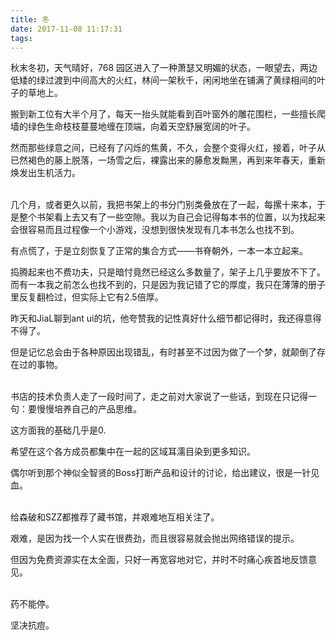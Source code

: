 ```yaml
---
title: 冬
date: 2017-11-08 11:17:31
tags:
---
```


秋末冬初，天气晴好，768 园区进入了一种萧瑟又明媚的状态，一眼望去，两边低矮的绿过渡到中间高大的火红，林间一架秋千，闲闲地坐在铺满了黄绿相间的叶子的草地上。

搬到新工位有大半个月了，每天一抬头就能看到百叶窗外的雕花围栏，一些擅长爬墙的绿色生命枝枝蔓蔓地缠在顶端，向着天空舒展宽阔的叶子。

然而那些绿意之间，已经有了闪烁的焦黄，不久，会整个变得火红，接着，叶子从已然褐色的藤上脱落，一场雪之后，裸露出来的藤愈发黝黑，再到来年春天，重新焕发出生机活力。

<br />
几个月，或者更久以前，我把书架上的书分门别类叠放在了一起，每摞十来本，于是整个书架看上去又有了一些空隙。我以为自己会记得每本书的位置，以为找起来会很容易而且过程像一个小游戏，没想到很快发现有几本书怎么也找不到。

有点慌了，于是立刻恢复了正常的集合方式——书脊朝外，一本一本立起来。

捣腾起来也不费功夫，只是暗忖竟然已经这么多数量了，架子上几乎要放不下了。而有一本我之前怎么也找不到的，只是因为我记错了它的厚度，我只在薄薄的册子里反复翻检过，但实际上它有2.5倍厚。

昨天和JiaL聊到ant ui的坑，他夸赞我的记性真好什么细节都记得时，我还得意得不得了。

但是记忆总会由于各种原因出现错乱，有时甚至不过因为做了一个梦，就颠倒了存在过的事物。

<br />
书店的技术负责人走了一段时间了，走之前对大家说了一些话，到现在只记得一句：要慢慢培养自己的产品思维。

这方面我的基础几乎是0.

希望在这个各方成员都集中在一起的区域耳濡目染到更多知识。

偶尔听到那个神似全智贤的Boss打断产品和设计的讨论，给出建议，很是一针见血。

<br />
给森破和SZZ都推荐了藏书馆，并艰难地互相关注了。

艰难，是因为找一个人实在很费劲，而且很容易就会抛出网络错误的提示。

但因为免费资源实在太全面，只好一再宽容地对它，并时不时痛心疾首地反馈意见。

<br />
药不能停。

坚决抗痘。
